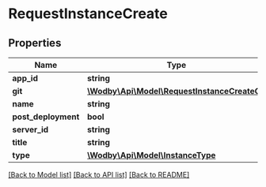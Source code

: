 # RequestInstanceCreate

## Properties
Name | Type | Description | Notes
------------ | ------------- | ------------- | -------------
**app_id** | **string** |  | 
**git** | [**\Wodby\Api\Model\RequestInstanceCreateGit**](RequestInstanceCreateGit.md) |  | [optional] 
**name** | **string** |  | 
**post_deployment** | **bool** |  | [optional] 
**server_id** | **string** |  | 
**title** | **string** |  | [optional] 
**type** | [**\Wodby\Api\Model\InstanceType**](InstanceType.md) |  | 

[[Back to Model list]](../README.md#documentation-for-models) [[Back to API list]](../README.md#documentation-for-api-endpoints) [[Back to README]](../README.md)


